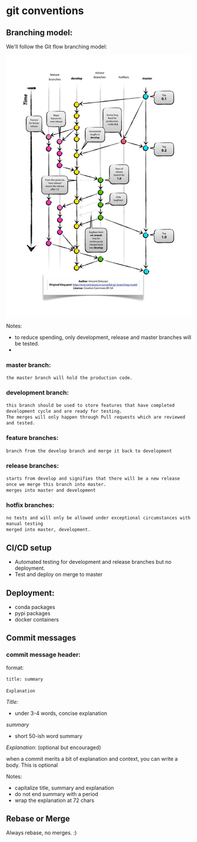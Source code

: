 # git conventions



## Branching model:

We'll follow the Git flow branching model:

![branching](../assets/git-branching.jpg "branching")

Notes:
* to reduce spending, only development, release and master branches will be tested.
* 


### master branch:
    the master branch will hold the production code.

### development branch:
    this branch should be used to store features that have completed development cycle and are ready for testing.
    The merges will only happen through Pull requests which are reviewed and tested. 
  
### feature branches: 
    branch from the develop branch and merge it back to development
    
### release branches:
    starts from develop and signifies that there will be a new release once we merge this branch into master.
    merges into master and development

### hotfix branches:
    no tests and will only be allowed under exceptional circumstances with manual testing
    merged into master, development.
 
 
## CI/CD setup

* Automated testing for development and release branches but no deployment.
* Test and deploy on merge to master



## Deployment:
* conda packages
* pypi packages
* docker containers



## Commit messages



### commit message header:

format:
```
title: summary

Explanation
```

*Title:*

* under 3-4 words, concise explanation

*summary*
* short 50-ish word summary


*Explanation*: (optional but encouraged)

 when a commit merits a bit of explanation and context, you can write a body.
 This is optional
 
 
 
 
 
 Notes:
 
 * capitalize title, summary and explanation
 * do not end summary with a period
 * wrap the explanation at 72 chars
 
 
 
 
 ## Rebase or Merge
 
 Always rebase, no merges. :) 